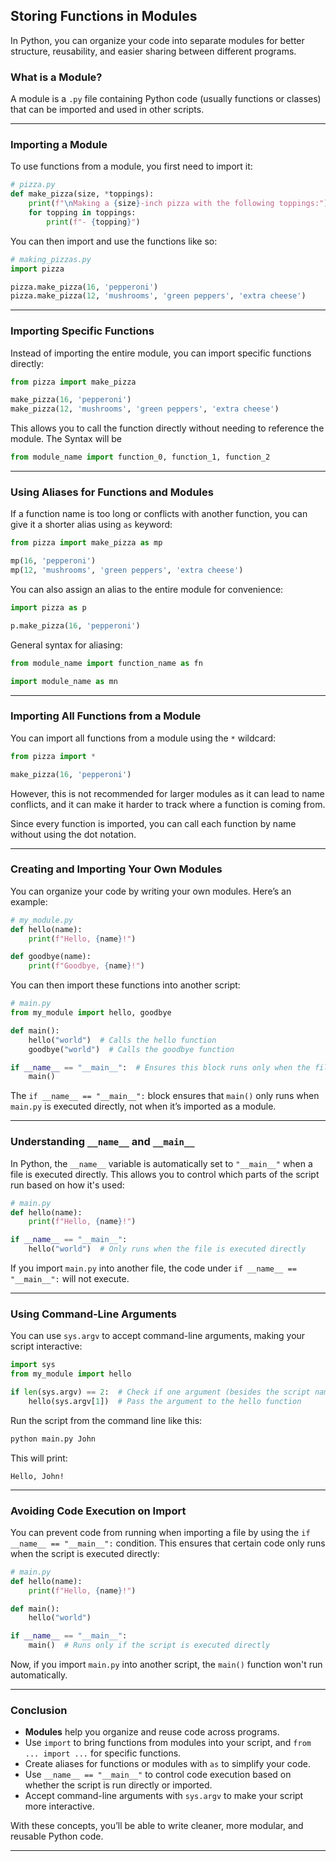 

## Storing Functions in Modules

In Python, you can organize your code into separate modules for better structure, reusability, and easier sharing between different programs.

### **What is a Module?**

A module is a `.py` file containing Python code (usually functions or classes) that can be imported and used in other scripts.

---

### **Importing a Module**

To use functions from a module, you first need to import it:

```python
# pizza.py
def make_pizza(size, *toppings):
    print(f"\nMaking a {size}-inch pizza with the following toppings:")
    for topping in toppings:
        print(f"- {topping}")
```

You can then import and use the functions like so:

```python
# making_pizzas.py
import pizza

pizza.make_pizza(16, 'pepperoni')
pizza.make_pizza(12, 'mushrooms', 'green peppers', 'extra cheese')
```

---

### **Importing Specific Functions**

Instead of importing the entire module, you can import specific functions directly:

```python
from pizza import make_pizza

make_pizza(16, 'pepperoni')
make_pizza(12, 'mushrooms', 'green peppers', 'extra cheese')
```

This allows you to call the function directly without needing to reference the module. The Syntax will be
```python
from module_name import function_0, function_1, function_2
```

---

### **Using Aliases for Functions and Modules**

If a function name is too long or conflicts with another function, you can give it a shorter alias using `as` keyword:

```python
from pizza import make_pizza as mp

mp(16, 'pepperoni')
mp(12, 'mushrooms', 'green peppers', 'extra cheese')
```

You can also assign an alias to the entire module for convenience:

```python
import pizza as p

p.make_pizza(16, 'pepperoni')
```

General syntax for aliasing:

```python
from module_name import function_name as fn

import module_name as mn
```

---

### **Importing All Functions from a Module**

You can import all functions from a module using the `*` wildcard:

```python
from pizza import *

make_pizza(16, 'pepperoni')
```

However, this is not recommended for larger modules as it can lead to name conflicts, and it can make it harder to track where a function is coming from. 

Since every function is imported, you can call each function by name without using the dot notation. 

---

### **Creating and Importing Your Own Modules**

You can organize your code by writing your own modules. Here’s an example:

```python
# my_module.py
def hello(name):
    print(f"Hello, {name}!")

def goodbye(name):
    print(f"Goodbye, {name}!")
```

You can then import these functions into another script:

```python
# main.py
from my_module import hello, goodbye

def main():
    hello("world")  # Calls the hello function
    goodbye("world")  # Calls the goodbye function

if __name__ == "__main__":  # Ensures this block runs only when the file is executed directly
    main()
```

The `if __name__ == "__main__":` block ensures that `main()` only runs when `main.py` is executed directly, not when it’s imported as a module.

---

### **Understanding `__name__` and `__main__`**

In Python, the `__name__` variable is automatically set to `"__main__"` when a file is executed directly. This allows you to control which parts of the script run based on how it's used:

```python
# main.py
def hello(name):
    print(f"Hello, {name}!")

if __name__ == "__main__":
    hello("world")  # Only runs when the file is executed directly
```

If you import `main.py` into another file, the code under `if __name__ == "__main__":` will not execute.

---

### **Using Command-Line Arguments**

You can use `sys.argv` to accept command-line arguments, making your script interactive:

```python
import sys
from my_module import hello

if len(sys.argv) == 2:  # Check if one argument (besides the script name) is passed
    hello(sys.argv[1])  # Pass the argument to the hello function
```

Run the script from the command line like this:

```bash
python main.py John
```

This will print:

```
Hello, John!
```

---

### **Avoiding Code Execution on Import**

You can prevent code from running when importing a file by using the `if __name__ == "__main__":` condition. This ensures that certain code only runs when the script is executed directly:

```python
# main.py
def hello(name):
    print(f"Hello, {name}!")

def main():
    hello("world")

if __name__ == "__main__":
    main()  # Runs only if the script is executed directly
```

Now, if you import `main.py` into another script, the `main()` function won't run automatically.

---

### **Conclusion**

- **Modules** help you organize and reuse code across programs.
- Use `import` to bring functions from modules into your script, and `from ... import ...` for specific functions.
- Create aliases for functions or modules with `as` to simplify your code.
- Use `__name__ == "__main__"` to control code execution based on whether the script is run directly or imported.
- Accept command-line arguments with `sys.argv` to make your script more interactive.

With these concepts, you’ll be able to write cleaner, more modular, and reusable Python code.

---
